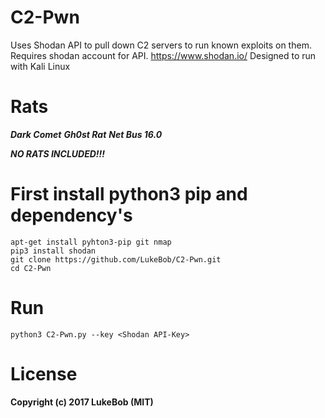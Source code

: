 # C2-Pwn
Uses Shodan API to pull down C2 servers to run known exploits on them.
Requires shodan account for API. https://www.shodan.io/
Designed to run with Kali Linux 

# Rats
***Dark Comet***
***Gh0st Rat***
***Net Bus 16.0***

***NO RATS INCLUDED!!!***

# First install python3 pip and dependency's

    apt-get install pyhton3-pip git nmap
    pip3 install shodan
    git clone https://github.com/LukeBob/C2-Pwn.git
    cd C2-Pwn
 
# Run
    python3 C2-Pwn.py --key <Shodan API-Key>


# License

**Copyright (c) 2017 LukeBob (MIT)**
